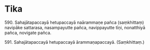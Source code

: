 # Tika

590\. Sahajātapaccayā hetupaccayā naārammaṇe pañca (saṃkhittaṃ) navipāke sattarasa, nasampayutte pañca, navippayutte tīṇi, nonatthiyā pañca, novigate pañca.

591\. Sahajātapaccayā hetupaccayā ārammaṇapaccayā. (Saṃkhittaṃ.)
